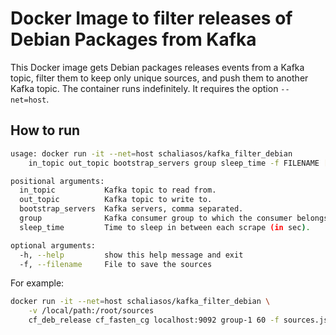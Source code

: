 # Docker Image to filter releases of Debian Packages from Kafka

This Docker image gets Debian packages releases events from a Kafka topic,
filter them to keep only unique sources, and push them to another Kafka topic.
The container runs indefinitely. It requires the option
`--net=host`.

How to run
----------

```bash
usage: docker run -it --net=host schaliasos/kafka_filter_debian
    in_topic out_topic bootstrap_servers group sleep_time -f FILENAME [-h]

positional arguments:
  in_topic           Kafka topic to read from.
  out_topic          Kafka topic to write to.
  bootstrap_servers  Kafka servers, comma separated.
  group              Kafka consumer group to which the consumer belongs.
  sleep_time         Time to sleep in between each scrape (in sec).

optional arguments:
  -h, --help         show this help message and exit
  -f, --filename     File to save the sources
```

For example:

```bash
docker run -it --net=host schaliasos/kafka_filter_debian \
    -v /local/path:/root/sources
    cf_deb_release cf_fasten_cg localhost:9092 group-1 60 -f sources.json
```
